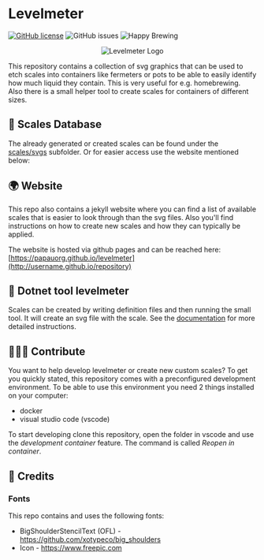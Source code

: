 # Levelmeter
[![GitHub license](https://img.shields.io/github/license/papauorg/levelmeter)](https://github.com/papauorg/levelmeter/blob/master/LICENSE)
![GitHub issues](https://img.shields.io/github/issues-raw/papauorg/levelmeter)
![Happy Brewing](https://img.shields.io/badge/Levelmeter-Happy%20Brewing-%23FBB117)

<p align="center">
  <img src="https://github.com/papauorg/levelmeter/blob/main/src/dotnet-levelmeter/icon.png?raw=true" alt="Levelmeter Logo"/>
</p>

This repository contains a collection of svg graphics that can be used to etch scales into containers like fermeters or pots to be able
to easily identify how much liquid they contain. This is very useful for e.g. homebrewing. Also there is a small helper tool to create
scales for containers of different sizes.

## 📏 Scales Database
The already generated or created scales can be found under the [scales/svgs](./scales/svgs) subfolder. Or for easier access use the website mentioned below:

## 🌍 Website
This repo also contains a jekyll website where you can find a list of available scales that is easier to look through than the svg files. 
Also you'll find instructions on how to create new scales and how they can typically be applied.

The website is hosted via github pages and can be reached here: [https://papauorg.github.io/levelmeter](http://username.github.io/repository)

## 🤖 Dotnet tool levelmeter
Scales can be created by writing definition files and then running the small tool. It will create an svg file with the scale. See the [documentation](https://papauorg.github.io/levelmeter/create) for more detailed instructions.

## 🧑‍🤝‍🧑 Contribute
You want to help develop levelmeter or create new custom scales? To get you quickly stated, this repository comes with a preconfigured
development environment. To be able to use this environment you need 2 things installed on your computer:

- docker
- visual studio code (vscode)

To start developing clone this repository, open the folder in vscode and use the _development container_ feature. The command is called _Reopen in container_.

## 🏅 Credits

### Fonts
This repo contains and uses the following fonts:
- BigShoulderStencilText (OFL) - https://github.com/xotypeco/big_shoulders
- Icon - https://www.freepic.com